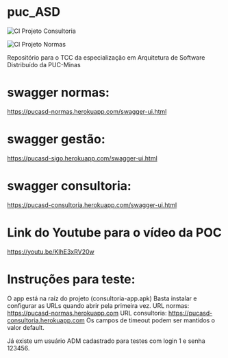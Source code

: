 # puc_ASD

![CI Projeto Consultoria](https://github.com/felipe-barata/puc_ASD/workflows/CI%20Projeto%20Consultoria/badge.svg)

![CI Projeto Normas](https://github.com/felipe-barata/puc_ASD/workflows/CI%20Projeto%20Normas/badge.svg)


Repositório para o TCC da especialização em Arquitetura de Software Distribuído da PUC-Minas


# swagger normas: 
https://pucasd-normas.herokuapp.com/swagger-ui.html

# swagger gestão:
https://pucasd-sigo.herokuapp.com/swagger-ui.html

# swagger consultoria:
https://pucasd-consultoria.herokuapp.com/swagger-ui.html

# Link do Youtube para o vídeo da POC
https://youtu.be/KlhE3xRV20w

# Instruções para teste:

O app está na raíz do projeto (consultoria-app.apk)
Basta instalar e configurar as URLs quando abrir pela primeira vez.
URL normas: https://pucasd-normas.herokuapp.com
URL consultoria: https://pucasd-consultoria.herokuapp.com
Os campos de timeout podem ser mantidos o valor default.

Já existe um usuário ADM cadastrado para testes com login 1 e senha 123456.
